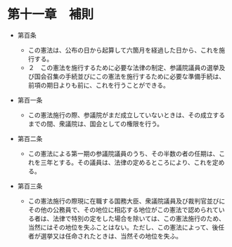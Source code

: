 # 第十一章　補則

- 第百条
    - この憲法は、公布の日から起算して六箇月を経過した日から、これを施行する。
    - ２　この憲法を施行するために必要な法律の制定、参議院議員の選挙及び国会召集の手続並びにこの憲法を施行するために必要な準備手続は、前項の期日よりも前に、これを行うことができる。

- 第百一条
    - この憲法施行の際、参議院がまだ成立していないときは、その成立するまでの間、衆議院は、国会としての権限を行う。

- 第百二条
    - この憲法による第一期の参議院議員のうち、その半数の者の任期は、これを三年とする。その議員は、法律の定めるところにより、これを定める。

- 第百三条
    - この憲法施行の際現に在職する国務大臣、衆議院議員及び裁判官並びにその他の公務員で、その地位に相応する地位がこの憲法で認められている者は、法律で特別の定をした場合を除いては、この憲法施行のため、当然にはその地位を失ふことはない。ただし、この憲法によって、後任者が選挙又は任命されたときは、当然その地位を失ふ。
